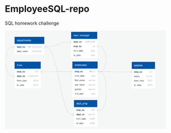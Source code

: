 # EmployeeSQL-repo
SQL homework challenge

![ERD-SQL-Callenge](https://github.com/cyffer/EmployeeSQL-repo/blob/master/ERD-SQLchallenge.png)
